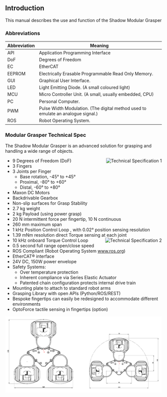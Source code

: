 ## Introduction

This manual describes the use and function of the Shadow Modular Grasper

### Abbreviations

Abbreviation | Meaning
--- | ---
API | Application Programming Interface
DoF | Degrees of Freedom
EC | EtherCAT
EEPROM | Electrically Erasable Programmable Read Only Memory. 
GUI | Graphical User Interface.
LED | Light Emitting Diode. (A small coloured light)
MCU | Micro Controller Unit. (A small, usually embedded, CPU)
PC | Personal Computer.
PWM | Pulse Width Modulation. (The digital method used to emulate an analogue signal.)
ROS | Robot Operating System.

### Modular Grasper Technical Spec

The Shadow Modular Grasper is an advanced solution for grasping and handling a wide range of objects.

<ul>
<li>9 Degrees of Freedom (DoF) <img align="right" src="https://raw.githubusercontent.com/shadow-robot/fh_documentation/F_SRC-1674_integrate_latest_changes/docs/img/tech_spec_1.png" alt="Technical Specification 1" style="max-width:100%;"></li>
<li>3 Fingers</li>
<li>3 Joints per Finger
<ul>
<li>Base rotation,	-45° to +45°</li>
<li>Proximal,	-80° to +60°</li>
<li>Distal,		-60° to +80°</li>
</ul>
</li>
<li>Maxon DC Motors</li>
<li>Backdrivable Gearbox</li>
<li>Non-slip surfaces for Grasp Stability</li>
<li>2.7 kg weight</li>
<li>2 kg Payload (using power grasp)</li>
<li>20 N intermittent force per fingertip, 10 N continuous</li>
<li>260 mm maximum span</li>
<li>1 kHz Position Control Loop , with 0.02° position sensing resolution</li>
<li>1.39 mNm resolution direct Torque sensing at each joint</li>
<li>10 kHz onboard Torque Control Loop <img align="right" src="https://raw.githubusercontent.com/shadow-robot/fh_documentation/F_SRC-1674_integrate_latest_changes/docs/img/tech_spec_2.png" alt="Technical Specification 2" style="max-width:100%;"></li>
<li>0.5 second full range open/close speed</li>
<li>ROS Compliant (Robot Operating System <a href="http://www.ros.org" rel="nofollow">www.ros.org</a>)</li>
<li>EtherCAT® interface</li>
<li>24V DC, 150W power envelope</li>
<li>Safety Systems:
<ul>
<li>Over temperature protection</li>
<li>Inherent compliance via Series Elastic Actuator</li>
<li>Patented chain configuration protects internal drive train</li>
</ul>
</li>
<li>Mounting plate to attach to standard robot arms</li>
<li>Grasping Library with open APIs (Python/ROS/REST)</li>
<li>Bespoke fingertips can easily be redesigned to accommodate different environments</li>
<li>OptoForce tactile sensing in fingertips (option)</li>
</ul>

![Technical Specification 3](../img/tech_spec_3.png)